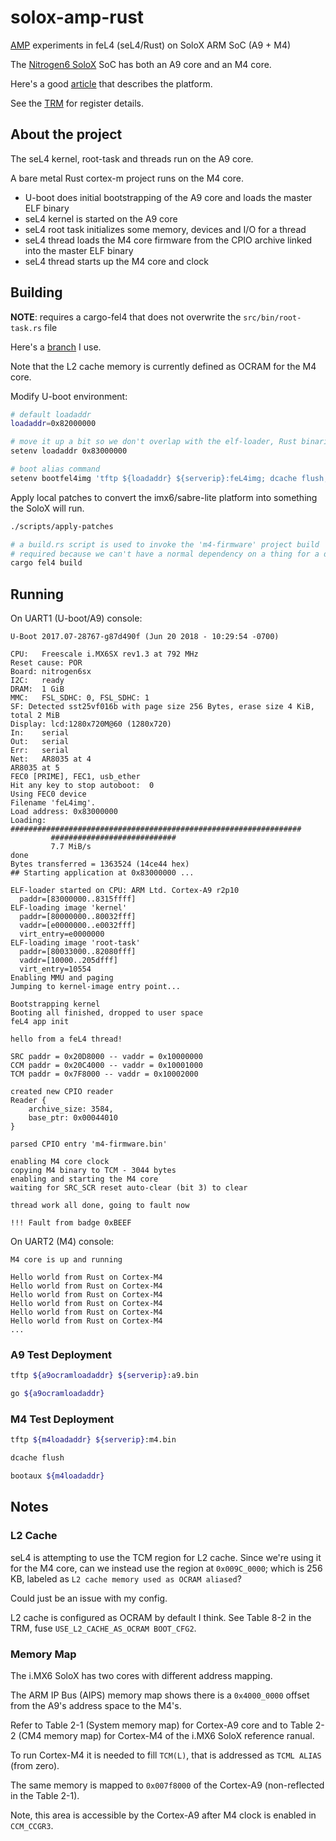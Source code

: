 # solox-amp-rust

[AMP][open-amp] experiments in feL4 (seL4/Rust) on SoloX ARM SoC (A9 + M4)

The [Nitrogen6 SoloX][solox] SoC has both an A9 core and an M4 core.

Here's a good [article][bd-article] that describes the platform.

See the [TRM][trm] for register details.

## About the project

The seL4 kernel, root-task and threads run on the A9 core.

A bare metal Rust cortex-m project runs on the M4 core.

- U-boot does initial bootstrapping of the A9 core and loads the master ELF binary
- seL4 kernel is started on the A9 core
- seL4 root task initializes some memory, devices and I/O for a thread
- seL4 thread loads the M4 core firmware from the CPIO archive linked into the master ELF binary
- seL4 thread starts up the M4 core and clock

## Building

**NOTE**: requires a cargo-fel4 that does not overwrite the `src/bin/root-task.rs` file

Here's a [branch](https://github.com/jonlamb-gh/cargo-fel4/tree/keep-root-rask-for-development) I use.

Note that the L2 cache memory is currently defined as OCRAM for the M4 core.

Modify U-boot environment:

```bash
# default loadaddr
loadaddr=0x82000000

# move it up a bit so we don't overlap with the elf-loader, Rust binaries are big right now
setenv loadaddr 0x83000000

# boot alias command
setenv bootfel4img 'tftp ${loadaddr} ${serverip}:feL4img; dcache flush; dcache off; go ${loadaddr}'
```

Apply local patches to convert the imx6/sabre-lite platform into something the SoloX will run.

```bash
./scripts/apply-patches

# a build.rs script is used to invoke the 'm4-firmware' project build
# required because we can't have a normal dependency on a thing for a different target (A9/M4)
cargo fel4 build
```

## Running

On UART1 (U-boot/A9) console:

```text
U-Boot 2017.07-28767-g87d490f (Jun 20 2018 - 10:29:54 -0700)

CPU:   Freescale i.MX6SX rev1.3 at 792 MHz
Reset cause: POR
Board: nitrogen6sx
I2C:   ready
DRAM:  1 GiB
MMC:   FSL_SDHC: 0, FSL_SDHC: 1
SF: Detected sst25vf016b with page size 256 Bytes, erase size 4 KiB, total 2 MiB
Display: lcd:1280x720M@60 (1280x720)
In:    serial
Out:   serial
Err:   serial
Net:   AR8035 at 4
AR8035 at 5
FEC0 [PRIME], FEC1, usb_ether
Hit any key to stop autoboot:  0
Using FEC0 device
Filename 'feL4img'.
Load address: 0x83000000
Loading: #################################################################
         ############################
         7.7 MiB/s
done
Bytes transferred = 1363524 (14ce44 hex)
## Starting application at 0x83000000 ...

ELF-loader started on CPU: ARM Ltd. Cortex-A9 r2p10
  paddr=[83000000..8315ffff]
ELF-loading image 'kernel'
  paddr=[80000000..80032fff]
  vaddr=[e0000000..e0032fff]
  virt_entry=e0000000
ELF-loading image 'root-task'
  paddr=[80033000..82080fff]
  vaddr=[10000..205dfff]
  virt_entry=10554
Enabling MMU and paging
Jumping to kernel-image entry point...

Bootstrapping kernel
Booting all finished, dropped to user space
feL4 app init

hello from a feL4 thread!

SRC paddr = 0x20D8000 -- vaddr = 0x10000000
CCM paddr = 0x20C4000 -- vaddr = 0x10001000
TCM paddr = 0x7F8000 -- vaddr = 0x10002000

created new CPIO reader
Reader {
    archive_size: 3584,
    base_ptr: 0x00044010
}

parsed CPIO entry 'm4-firmware.bin'

enabling M4 core clock
copying M4 binary to TCM - 3044 bytes
enabling and starting the M4 core
waiting for SRC_SCR reset auto-clear (bit 3) to clear

thread work all done, going to fault now

!!! Fault from badge 0xBEEF
```

On UART2 (M4) console:

```text
M4 core is up and running

Hello world from Rust on Cortex-M4
Hello world from Rust on Cortex-M4
Hello world from Rust on Cortex-M4
Hello world from Rust on Cortex-M4
Hello world from Rust on Cortex-M4
Hello world from Rust on Cortex-M4
...
```

### A9 Test Deployment

```bash
tftp ${a9ocramloadaddr} ${serverip}:a9.bin

go ${a9ocramloadaddr}
```

### M4 Test Deployment

```bash
tftp ${m4loadaddr} ${serverip}:m4.bin

dcache flush

bootaux ${m4loadaddr}
```

## Notes

### L2 Cache

seL4 is attempting to use the TCM region for L2 cache.
Since we're using it for the M4 core, can we instead use the
region at `0x009C_0000`; which is 256 KB, labeled as
`L2 cache memory used as OCRAM aliased`?

Could just be an issue with my config.

L2 cache is configured as OCRAM by default I think.
See Table 8-2 in the TRM, fuse `USE_L2_CACHE_AS_OCRAM BOOT_CFG2`.

### Memory Map

The i.MX6 SoloX has two cores with different address mapping.

The ARM IP Bus (AIPS) memory map shows there is a `0x4000_0000` offset
from the A9's address space to the M4's.

Refer to Table 2-1 (System memory map) for Cortex-A9 core and
to Table 2-2 (CM4 memory map) for Cortex-M4 of the i.MX6 SoloX
reference ranual.

To run Cortex-M4 it is needed to fill `TCM(L)`, that
is addressed as `TCML ALIAS` (from zero).

The same memory is mapped to `0x007f8000` of the
Cortex-A9 (non-reflected in the Table 2-1).

Note, this area is accessible by the Cortex-A9 after M4 clock
is enabled in `CCM_CCGR3`.

[solox]: https://boundarydevices.com/product/nit6_solox-imx6/
[bd-article]: https://boundarydevices.com/using-the-cortex-m4-mcu-on-the-nit6_solox/
[trm]: http://cache.freescale.com/files/32bit/doc/ref_manual/IMX6SXRM.pdf
[open-amp]: https://github.com/OpenAMP/open-amp/wiki
